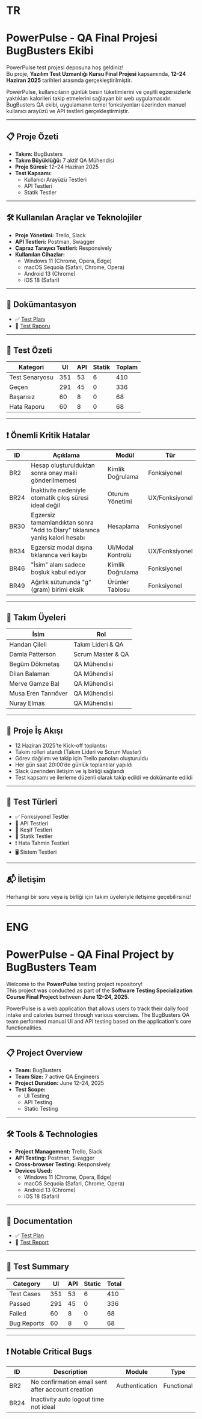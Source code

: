# TR
# PowerPulse - QA Final Projesi BugBusters Ekibi

PowerPulse test projesi deposuna hoş geldiniz!  
Bu proje, **Yazılım Test Uzmanlığı Kursu Final Projesi** kapsamında, **12–24 Haziran 2025** tarihleri arasında gerçekleştirilmiştir.

PowerPulse, kullanıcıların günlük besin tüketimlerini ve çeşitli egzersizlerle yaktıkları kalorileri takip etmelerini sağlayan bir web uygulamasıdır. BugBusters QA ekibi, uygulamanın temel fonksiyonları üzerinden manuel kullanıcı arayüzü ve API testleri gerçekleştirmiştir.

---

## 📋 Proje Özeti

- **Takım:** BugBusters  
- **Takım Büyüklüğü:** 7 aktif QA Mühendisi  
- **Proje Süresi:** 12–24 Haziran 2025  
- **Test Kapsamı:**  
  - Kullanıcı Arayüzü Testleri  
  - API Testleri  
  - Statik Testler  

---

## 🛠 Kullanılan Araçlar ve Teknolojiler

- **Proje Yönetimi:** Trello, Slack  
- **API Testleri:** Postman, Swagger  
- **Çapraz Tarayıcı Testleri:** Responsively  
- **Kullanılan Cihazlar:**  
  - Windows 11 (Chrome, Opera, Edge)  
  - macOS Sequoia (Safari, Chrome, Opera)  
  - Android 13 (Chrome)  
  - iOS 18 (Safari)  

---

## 📄 Dokümantasyon

- ✅ [Test Planı](#)  
- 📑 [Test Raporu](#)  

---

## 🔢 Test Özeti

| Kategori      | UI  | API | Statik | Toplam |
|---------------|-----|-----|--------|--------|
| Test Senaryosu| 351 | 53  | 6      | 410    |
| Geçen         | 291 | 45  | 0      | 336    |
| Başarısız     | 60  | 8   | 0      | 68     |
| Hata Raporu   | 60  | 8   | 0      | 68     |

---

## ❗ Önemli Kritik Hatalar

| ID   | Açıklama                                                                   | Modül                 | Tür          |
|------|----------------------------------------------------------------------------|-----------------------|--------------|
| BR2  | Hesap oluşturulduktan sonra onay maili gönderilmemesi                     | Kimlik Doğrulama      | Fonksiyonel  |
| BR24 | İnaktivite nedeniyle otomatik çıkış süresi ideal değil                     | Oturum Yönetimi       | UX/Fonksiyonel |
| BR30 | Egzersiz tamamlandıktan sonra "Add to Diary" tıklanınca yanlış kalori hesabı | Hesaplama             | Fonksiyonel  |
| BR34 | Egzersiz modal dışına tıklanınca veri kaybı                                | UI/Modal Kontrolü     | UX/Fonksiyonel |
| BR46 | "İsim" alanı sadece boşluk kabul ediyor                                    | Kimlik Doğrulama      | Fonksiyonel  |
| BR49 | Ağırlık sütununda "g" (gram) birimi eksik                                 | Ürünler Tablosu       | Fonksiyonel  |

---

## 👥 Takım Üyeleri

| İsim                | Rol                     |
|---------------------|-------------------------|
| Handan Çileli       | Takım Lideri & QA       |
| Damla Patterson     | Scrum Master & QA       |
| Begüm Dökmetaş      | QA Mühendisi            |
| Dilan Balaman       | QA Mühendisi            |
| Merve Gamze Bal     | QA Mühendisi            |
| Musa Eren Tanrıöver | QA Mühendisi            |
| Nuray Elmas         | QA Mühendisi            |

---

## 🚀 Proje İş Akışı

- 12 Haziran 2025’te Kick-off toplantısı  
- Takım rolleri atandı (Takım Lideri ve Scrum Master)  
- Görev dağılımı ve takip için Trello panoları oluşturuldu  
- Her gün saat 20:00’de günlük toplantılar yapıldı  
- Slack üzerinden iletişim ve iş birliği sağlandı  
- Test kapsamı ve ilerleme düzenli olarak takip edildi ve dokümante edildi  

---

## 🧪 Test Türleri

- ✅ Fonksiyonel Testler  
- 🔁 API Testleri  
- 🧭 Keşif Testleri  
- 📄 Statik Testler  
- ❗ Hata Tahmin Testleri  
- 🖥️ Sistem Testleri  

---

## 📬 İletişim

Herhangi bir soru veya iş birliği için takım üyeleriyle iletişime geçebilirsiniz!

---

# ENG
# PowerPulse - QA Final Project by BugBusters Team

Welcome to the **PowerPulse** testing project repository!  
This project was conducted as part of the **Software Testing Specialization Course Final Project** between **June 12–24, 2025**.

PowerPulse is a web application that allows users to track their daily food intake and calories burned through various exercises. The BugBusters QA team performed manual UI and API testing based on the application's core functionalities.

---

## 📋 Project Overview

- **Team:** BugBusters  
- **Team Size:** 7 active QA Engineers  
- **Project Duration:** June 12–24, 2025  
- **Test Scope:**  
  - UI Testing  
  - API Testing  
  - Static Testing  

---

## 🛠 Tools & Technologies

- **Project Management:** Trello, Slack  
- **API Testing:** Postman, Swagger  
- **Cross-browser Testing:** Responsively  
- **Devices Used:**  
  - Windows 11 (Chrome, Opera, Edge)  
  - macOS Sequoia (Safari, Chrome, Opera)  
  - Android 13 (Chrome)  
  - iOS 18 (Safari)  

---

## 📄 Documentation

- ✅ [Test Plan](#)  
- 📑 [Test Report](#)  

---

## 🔢 Test Summary

| Category     | UI  | API | Static | Total |
|--------------|-----|-----|--------|-------|
| Test Cases   | 351 | 53  | 6      | 410   |
| Passed       | 291 | 45  | 0      | 336   |
| Failed       | 60  | 8   | 0      | 68    |
| Bug Reports  | 60  | 8   | 0      | 68    |

---

## ❗ Notable Critical Bugs

| ID   | Description                                                                | Module              | Type          |
|------|----------------------------------------------------------------------------|---------------------|---------------|
| BR2  | No confirmation email sent after account creation                         | Authentication      | Functional    |
| BR24 | Inactivity auto logout time not ideal                                     |
